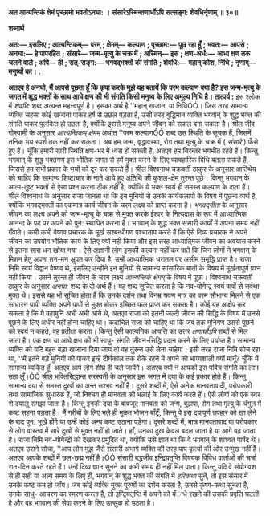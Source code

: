 **अत आत्यन्तिकं क्षेमं पृच्छामो भवतोऽनघा: ।** **संसारेऽस्मिन्क्षणार्धोऽपि सत्सङ्ग: शेवधिर्नृणाम् ॥ ३०॥** 

**शब्दार्थ** 

**अत:—** **इसलिए** **; आत्यन्तिकम्—** **परम्** **; क्षेमम्—** **कल्याण** **; पृच्छाम:—** **पूछ रहा हूँ** **; भवत:—** **आपसे** **; अनघा:—** **हे पापरहित** **;** **संसारे—** **जन्म-मृत्यु के चक्र में** **; अस्मिन्—** **इस** **; क्षण-अर्ध:—** **आधा क्षण तक चलने वाले** **; अपि—** **ही** **; सत्-सङ्ग:—** **भगवद्भक्तों की संगति** **; शेवधि:—** **महान् कोश, निधि** **; नृणाम्—** **मनुष्यों का।** **.** 

**अतएव हे अनघो, मैं आपसे पूछता हूँ कि कृपा करके मुझे यह बतायें कि परम कल्याण** **क्या है? इस जन्म-मृत्यु के जगत में शुद्ध भक्तों के साथ आधे क्षण की भी संगति किसी मनुष्य** **के लिए अमूल्य निधि है।** **तात्पर्य :** इस श्लोक में *शेवधि:* शब्द अत्यन्त महत्त्वपूर्ण है। इसका अर्थ है ''महान् खजाना या निधिÓÓ। जिस तरह सामान्य व्यक्ति सहसा कोई खजाना पाकर हर्ष से उछल पड़ता है, उसी तरह बुद्धिमान व्यक्ति भगवान् के शुद्ध भक्त की संगति पाकर पुलकित हो उठता है, क्योंकि इससे मनुष्य अपने जीवन को सफल बना सकता है। श्रील जीव गोस्वामी के अनुसार *आत्यन्तिकम् क्षेमम्* अर्थात् ''परम कल्याणÓÓ शब्द उस स्थिति के सूचक हैं, जिसमें तनिक भय स्पर्श तक नहीं कर सकता। अब हम जन्म, वृद्धावस्था, रोग तथा मृत्यु के चक्र में ( *संसारे* ) फँसे हुए हैं। चूँकि हमारी सारी स्थिति क्षण-भर में ध्वंस हो सकती है, अतएव हम निरन्तर भयभीत रहते हैं। किन्तु भगवान् के शुद्ध भक्तगण इस भौतिक जगत से हमें मुक्त करने के लिए व्यावहारिक विधि बतला सकते हैं, जिससे हम सभी प्रकार के भयों को दूर कर सकते हैं। श्रील विश्वनाथ चक्रवर्ती ठाकुर के अनुसार आतिथेय को चाहिए कि सामान्य शिष्टाचार के नाते आये हुए अतिथि की कुशल-क्षेम तुरन्त पूछे। किन्तु भगवान् के आत्म-तुष्ट भक्तों से ऐसा प्रश्न करना ठीक नहीं है, क्योंकि ये भक्त स्वयं ही समस्त कल्याण के दाता हैं। श्रील विश्वनाथ के अनुसार राजा जानता था कि इन मुनियों से उनके कार्यकलापों के विषय में पूछना व्यर्थ है, क्योंकि भगवद्भक्तों का एकमात्र कार्य जीवन के चरम लक्ष्य को प्राप्त करना है। *भगवद्गीता* के अनुसार जीवन का लक्ष्य अपने को जन्म-मृत्यु के चक्र से मुक्त करके ईश्वर के नित्यदास के रूप में आध्यात्मिक आनन्द के पद पर अपने को पुन: स्थापित करना है। भगवान् के शुद्ध भक्त संसारी कार्यों में अपना समय नहीं गँवाते। कभी कभी वैष्णव प्रचारक के मूर्ख सश्बन्धीगण पश्चाताप करते हैं कि ऐसे दिव्य प्रचारक ने अपने जीवन का उपयोग भौतिक कार्य के लिए क्यों नहीं किया और इस तरह आध्याति्मक जीवन का अवयास करने से इतना सारा धन खोया गया। ऐसे अज्ञानी लोग इसकी कल्पना नहीं कर पाते कि जिन लोगों ने भगवान् के मिशन हेतु अपना तन-मन अॢपत कर दिया है, उन्हें आध्यात्मिक धरातल पर असीम समृद्धि प्राप्त है। राजा निमि स्वयं विद्वान वैष्णव थे, इसलिए उन्होंने इन मुनियों से सामान्य सांसारिक बातों के विषय में मूर्खतापूर्ण प्रश्न नहीं किया। उसने तुरन्त ही जीवन के चरम लक्ष्य *आत्यन्तिकं क्षेमम्* के विषय में पूछा। विश्वनाथ चक्रवर्ती ठाकुर के अनुसार *अनघा:* शब्द के दो अर्थ हैं। यह शब्द सूचित करता है कि नव-योगेन्द्र स्वयं पापों से सर्वथा मुक्त थे। इससे यह भी सूचित होता है कि उनके दर्शन तथा विनम्र श्रवण मात्र का परम सौभाग्य मिलने से एक साधारण पापी व्यक्ति अपने पापों से मुक्त होकर इच्छित फल प्राप्त कर सकता है। कोई यह आक्षेप कर सकता है कि ये महामुनि अभी अभी आये थे, अतएव राजा को इतनी जल्दी जीवन की सिद्धि के विषय में उनसे पूछने के लिए अधीर नहीं होना चाहिए था। कदाचित् राजा को चाहिए था कि जब तक मुनिगण उससे पूछने को स्वयं न कहते, वह प्रतीक्षा करता। किन्तु ऐसी काल्पनिक आपत्ति का उत्तर *क्षणार्घोऽपि* शब्दों से मिल जाता है। एक क्षण या आधे क्षण की भी साधु- संगति जीवन-सिद्धि प्रदान करने के लिए पर्याप्त है। सामान्य व्यक्ति को यदि बहुत बड़ा खजाना दिया जाय तो वह तुरन्त उसे लेना चाहेगा। इसी तरह राजा निमि सोच रहा था, ''मैं इतने बड़े मुनियों को पाकर इन्हें दीर्घकाल तक रोके रहने में अपने को भाग्यशाली क्यों मानूँ? चूँकि मैं सामान्य व्यकि्त हूँ, अतएव आप लोग शीघ्र ही चले जायेंगे। अतएव क्यों न आपकी इस पवित्र संगति का लाभ उठा लूँ।ÓÓ श्रील भक्तिसिद्धान्त सरस्वती के अनुसार इस जगत में दया के कई प्रकार होते हैं। किन्तु सामान्य दया से समस्त दुखों का अन्त सश्भव नहीं है। दूसरे शब्दों में, ऐसे अनेक मानवतावादी, परोपकारी तथा सामाजिक सुधारक हैं, जो निश्चय ही मानवता की भलाई के लिए कार्य करते हैं। ऐसे लोगों को एक स्वर से दयालु समझा जाता है। किन्तु इनकी दया के बावजूद मानवता को जन्म, बुढ़ापा, रोग तथा मृत्यु के चँगुल में कष्ट सहना पड़ता है। मैं गरीबों के लिए भले ही मुळत भोजन बाँटूँ, किन्तु वे इस दयापूर्ण उपहार को खा लेने के बाद पुन: भूखे होंगे या उन्हें कोई अन्य कष्ट उठाना पड़ेगा। दूसरे शब्दों में, मात्र मानवतावाद या परोपकार से लोग वास्तव में सारे दुखों से मुक्त नहीं हो जाते। हाँ, उनका दुख केवल बदल जाता है या आगे बढ़ जाता है। राजा निमि नव-योगेन्द्रों को देखकर प्रमुदित था, क्योंकि उसे ज्ञात था कि वे भगवान् के शाश्वत पार्षद थे। अतएव उसने सोचा, ''आप लोग मुझ जैसे संसारी अभागे व्यक्ति की तरह पाप कृत्यों की ओर उन्मुख नहीं हैं। अतएव आपके शब्दों में छल-छद्म नहीं है।ÓÓ संसारी बद्धजीव इन्द्रियतृप्ति विषयक विविध वार्ताओं की चर्चा रात-दिन करते रहते हैं। उन्हें दिव्य ज्ञान सुनने का कभी समय ही नहीं मिल पाता। किन्तु यदि वे संयोगवश से ही सही या अल्प समय के लिए ही, भगवान् के शुद्ध भक्त की संगति में *हरिकथा* सुनें, तो इस संसार में उनके कष्ट कम हो जाँय। जब कोई व्यक्ति मुक्त पुरुषों का दर्शन करता है, उनसे कृष्ण-कथा सुनता है, उनके साधु- आचरण का स्मरण करता है, तो इन्द्रियतृप्ति में अपने को बँाधे रखने की उसकी प्रवृत्ति घटती है और वह भगवान् की सेवा करने के लिए उत्सुक हो उठता है। 